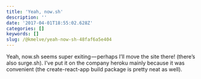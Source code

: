 ```yaml
---
title: 'Yeah, now.sh'
description: ''
date: '2017-04-01T18:55:02.628Z'
categories: []
keywords: []
slug: /@kmelve/yeah-now-sh-48faf6a5e404
---
```


Yeah, now.sh seems super exiting — perhaps I’ll move the site there! (there’s also surge.sh). I’ve put it on the company heroku mainly because it was convenient (the create-react-app build package is pretty neat as well).